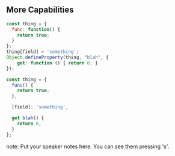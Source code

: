 ##  More Capabilities

```javascript
const thing = {
  func: function() {
    return true;
  }
};
thing[field] = 'something';
Object.defineProperty(thing, "blah", {
    get: function () { return 8; }
});
```

```javascript
const thing = {
  func() {
    return true;
  },

  [field]: 'something',

  get blah() {
    return 8;
  }
};
```
<!-- .element: class="fragment" -->

note:
    Put your speaker notes here.
    You can see them pressing 's'.
